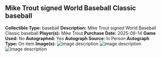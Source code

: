## Mike Trout signed World Baseball Classic baseball
**Collectible Type:** baseball
**Description:** Mike Trout signed World Baseball Classic baseball
**Player(s):** Mike Trout
**Purchase Date:** 2025-08-14
**Game Used:** No
**Autographed:** Yes
**Autograph Source:** In Person
**Autograph Type:** On item
**Image(s):** 
![image description](/public/images/collectibles/mike-trout-signed-wbc-ball-signature.jpg)
![image description](/public/images/collectibles/mike-trout-signed-wbc-ball-label.jpg)
![image description](/public/images/collectibles/mike-trout-oos-tpa-valiation.jpg)